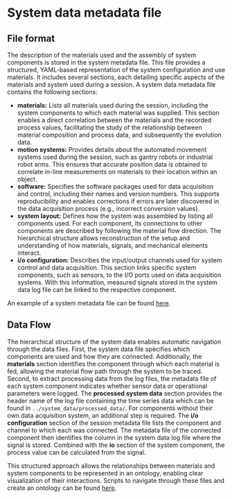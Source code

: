 # System data metadata file

## File format

The description of the materials used and the assembly of system components is stored in the system metadata file. This file provides a structured, YAML-based representation of the system configuration and use materials. It includes several sections, each detailing specific aspects of the materials and system used during a session. A system data metadata file contains the following sections:

- **materials:** Lists all materials used during the session, including the system components to which each material was supplied. This section enables a direct correlation between the materials and the recorded process values, facilitating the study of the relationship between material composition and process data, and subsequently the evolution data.
- **motion systems:** Provides details about the automated movement systems used during the session, such as gantry robots or industrial robot arms. This ensures that accurate position data is obtained to correlate in-line measurements on materials to their location within an object.
- **software:** Specifies the software packages used for data acquisition and control, including their names and version numbers. This supports reproducibility and enables corrections if errors are later discovered in the data acquisition process (e.g., incorrect conversion values).
- **system layout:** Defines how the system was assembled by listing all components used. For each component, its connections to other components are described by following the material flow direction. The hierarchical structure allows reconstruction of the setup and understanding of how materials, signals, and mechanical elements interact.
- **i/o configuration:** Describes the input/output channels used for system control and data acquisition. This section links specific system components, such as sensors, to the I/O ports used on data acquisition systems. With this information, measured signals stored in the system data log file can be linked to the respective component.

An example of a system metadata file can be found [here](src/template/yyyymmdd_session_1/system_data/setupinfo/metadata.yml).

## Data Flow

The hierarchical structure of the system data enables automatic navigation through the data files. First, the system data file specifies which components are used and how they are connected. Additionally, the **materials** section identifies the component through which each material is fed, allowing the material flow path through the system to be traced. Second, to extract processing data from the log files, the metadata file of each system component indicates whether sensor data or operational parameters were logged. The **processed system data** section provides the header name of the log file containing the time series data which can be found in `../system_data/processed_data/`. For components without their own data acquisition system, an additional step is required. The **i/o configuration** section of the session metadata file lists the component and channel to which each was connected. The metadata file of the connected component then identifies the column in the system data log file where the signal is stored. Combined with the **io** section of the system component, the process value can be calculated from the signal.

This structured approach allows the relationships between materials and system components to be represented in an ontology, enabling clear visualization of their interactions. Scripts to navigate through these files and create an ontology can be found [here](scr/analysis/).
